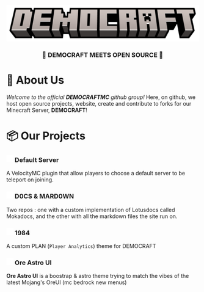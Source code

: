 ![Our MC Title Logo](https://raw.githubusercontent.com/democraftmc/.github/main/profile/democraft_title.png)

<h3 align="center">🌟 DEMOCRAFT MEETS OPEN SOURCE 🐛</h3>

# 🌟 About Us
*Welcome to the official* ***DEMOCRAFTMC*** *github group!* Here, on github, we host open source projects, website, create and contribute to forks for our Minecraft Server, **DEMOCRAFT**!

# 📦 Our Projects
<h3>
  <img src="https://raw.githubusercontent.com/democraftmc/.github/main/profile/repo.png" width="18">
  Default Server
</h3>

A VelocityMC plugin that allow players to choose a default server to be teleport on joining.

<h3>
  <img src="https://raw.githubusercontent.com/democraftmc/.github/main/profile/repo.png" width="18">
  D0CS & MARD0WN
</h3

Two repos : one with a custom implementation of Lotusdocs called Mokadocs, and the other with all the markdown files the site run on.

<h3>
  <img src="https://raw.githubusercontent.com/democraftmc/.github/main/profile/fork.png" width="18">
  1984
</h3>

A custom PLAN (`Player Analytics`) theme for DEMOCRAFT

<h3>
  <img src="https://raw.githubusercontent.com/democraftmc/.github/main/profile/template.png" width="18">
  Ore Astro UI
</h3>

**Ore Astro UI** is a boostrap & astro theme trying to match the vibes of the latest Mojang's OreUI (mc bedrock new menus)